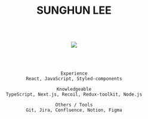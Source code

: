 <h1 align="center">SUNGHUN LEE</h1>

<div align="center">
  <br />
  <br />

  <p herf="https://kusdsuna.tistory.com/">
    <img src="https://skillicons.dev/icons?i=js,ts,react,nextjs,redux,recoil,figma,git,aws,styledcomponents,nodejs,vercel&perline=3"/>
  </p>
  <!-- jest,flutter  -->

  <br />
  <br />

  <div>

    Experience
    React, JavaScript, Styled-components

    Knowledgeable
    TypeScript, Next.js, Recoil, Redux-toolkit, Node.js

    Others / Tools
    Git, Jira, Confluence, Notion, Figma
  </div>

</div>  

